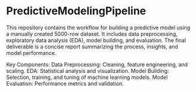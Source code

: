 # PredictiveModelingPipeline
This repository contains the workflow for building a predictive model using a manually created 5000-row dataset. It includes data preprocessing, exploratory data analysis (EDA), model building, and evaluation. The final deliverable is a concise report summarizing the process, insights, and model performance.


Key Components:
Data Preprocessing: Cleaning, feature engineering, and scaling.
EDA: Statistical analysis and visualization.
Model Building: Selection, training, and tuning of machine learning models.
Model Evaluation: Performance metrics and validation.

